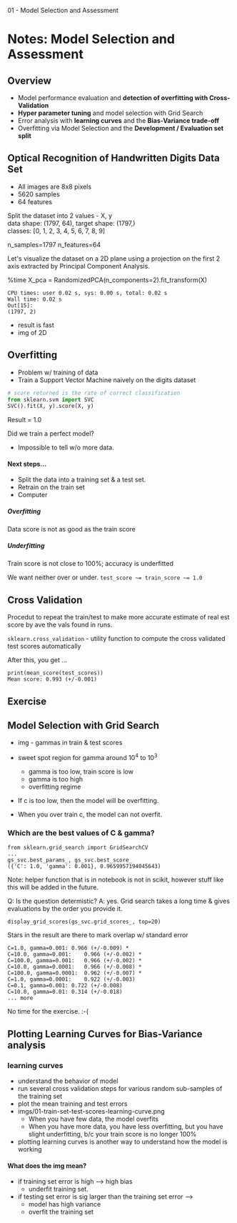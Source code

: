 01 - Model Selection and Assessment

# Notes: Model Selection and Assessment

## Overview
- Model performance evaluation and **detection of overfitting with Cross-Validation**
- **Hyper parameter tuning** and model selection with Grid Search
- Error analysis with **learning curves** and the **Bias-Variance trade-off**
- Overfitting via Model Selection and the **Development / Evaluation set split**

## Optical Recognition of Handwritten Digits Data Set
- All images are 8x8 pixels
- 5620 samples
- 64 features

Split the dataset into 2 values - X, y    
data shape: (1797, 64), target shape: (1797,)     
classes: [0, 1, 2, 3, 4, 5, 6, 7, 8, 9]    

n_samples=1797
n_features=64

Let's visualize the dataset on a 2D plane using a projection on the first 2 axis extracted by Principal Component Analysis.

%time X_pca = RandomizedPCA(n_components=2).fit_transform(X)
```
CPU times: user 0.02 s, sys: 0.00 s, total: 0.02 s
Wall time: 0.02 s
Out[15]:
(1797, 2)
```
- result is fast 
- img of 2D

## Overfitting
- Problem w/ training of data
- Train a Support Vector Machine naively on the digits dataset

```python
# score returned is the rate of correct classification
from sklearn.svm import SVC
SVC().fit(X, y).score(X, y)
```
Result = 1.0
 
Did we train a perfect model?     
- Impossible to tell w/o more data.

#### Next steps... 
- Split the data into a training set & a test set.
- Retrain on the train set
- Computer 

##### Overfitting
Data score is not as good as the train score
##### Underfitting
Train score is not close to 100%; accuracy is underfitted

We want neither over or under.
`test_score ~= train_score ~= 1.0`


## Cross Validation
Procedut to repeat the train/test to make more accurate estimate of real est score by ave the vals found in runs.

`sklearn.cross_validation` - utility function to compute the cross validated test scores automatically

After this, you get ... 

```
print(mean_score(test_scores))    
Mean score: 0.993 (+/-0.001)    
```

## Exercise

## Model Selection with Grid Search
- img - gammas in train & test scores
- sweet spot region for gamma around $10^4$ to $10^3$
    - gamma is too low, train score is low
    - gamma is too high
    - overfitting regime

- If c is too low, then the model will be overfitting. 
- When you over train c, the model can not overfit. 



### Which are the best values of C & gamma?    
```
from sklearn.grid_search import GridSearchCV    
...    
gs_svc.best_params_, gs_svc.best_score_    
({'C': 1.0, 'gamma': 0.001}, 0.9659957194045643)    
```

Note: helper function that is in notebook is not in scikit, however stuff like this will be added in the future. 

Q: Is the question determistic? 
A: yes. Grid search takes a long time & gives evaluations by the order you provide it.

```
display_grid_scores(gs_svc.grid_scores_, top=20)    
```

Stars in the result are there to mark overlap w/ standard error
```
C=1.0, gamma=0.001: 0.966 (+/-0.009) *      
C=10.0, gamma=0.001:    0.966 (+/-0.002) *      
C=100.0, gamma=0.001:   0.966 (+/-0.002) *      
C=10.0, gamma=0.0001:   0.966 (+/-0.008) *      
C=100.0, gamma=0.0001:  0.962 (+/-0.007) *      
C=1.0, gamma=0.0001:    0.922 (+/-0.003)      
C=0.1, gamma=0.001: 0.722 (+/-0.008)      
C=10.0, gamma=0.01: 0.314 (+/-0.018)      
... more
```

No time for the exercise. :-(

## Plotting Learning Curves for Bias-Variance analysis

### learning curves
- understand the behavior of model
- run several cross validation steps for various random sub-samples of the training set 
- plot the mean training and test errors
- imgs/01-train-set-test-scores-learning-curve.png
    - When you have few data, the model overfits
    - When you have more data, you have less overfitting, but you have slight underfitting, b/c your train score is no longer 100%
- plotting learning curves is another way to understand how the model is working

#### What does the img mean?
- if training set error is high --> high bias 
    - underfit training set.
- if testing set error is sig larger than the training set error --> 
    - model has high variance
    - overfit the training set